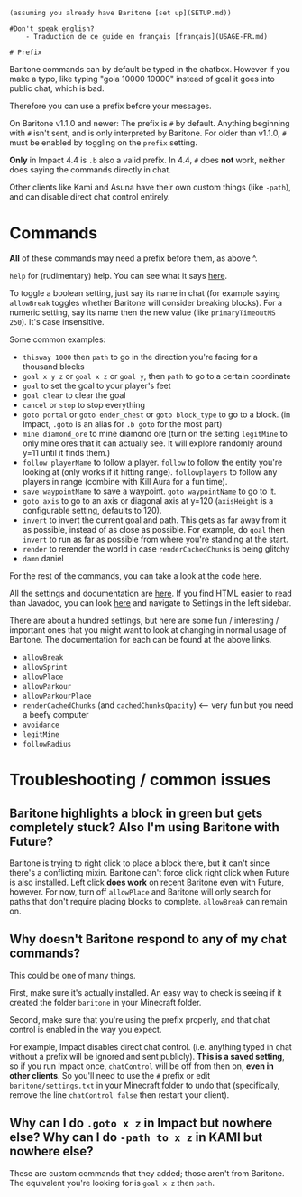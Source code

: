 	(assuming you already have Baritone [set up](SETUP.md))

	#Don't speak english?
		- Traduction de ce guide en français [français](USAGE-FR.md)

	# Prefix

Baritone commands can by default be typed in the chatbox. However if you make a typo, like typing "gola 10000 10000" instead of goal it goes into public chat, which is bad.

Therefore you can use a prefix before your messages.

On Baritone v1.1.0 and newer: The prefix is `#` by default. Anything beginning with `#` isn't sent, and is only interpreted by Baritone.
For older than v1.1.0, `#` must be enabled by toggling on the `prefix` setting.

**Only** in Impact 4.4 is `.b` also a valid prefix. In 4.4, `#` does **not** work, neither does saying the commands directly in chat.

Other clients like Kami and Asuna have their own custom things (like `-path`), and can disable direct chat control entirely.



# Commands

**All** of these commands may need a prefix before them, as above ^.

`help` for (rudimentary) help. You can see what it says [here](https://github.com/cabaletta/baritone/blob/master/src/main/java/baritone/utils/ExampleBaritoneControl.java#L53).

To toggle a boolean setting, just say its name in chat (for example saying `allowBreak` toggles whether Baritone will consider breaking blocks). For a numeric setting, say its name then the new value (like `primaryTimeoutMS 250`). It's case insensitive.




Some common examples:
- `thisway 1000` then `path` to go in the direction you're facing for a thousand blocks
- `goal x y z` or `goal x z` or `goal y`, then `path` to go to a certain coordinate
- `goal` to set the goal to your player's feet
- `goal clear` to clear the goal
- `cancel` or `stop` to stop everything
- `goto portal` or `goto ender_chest` or `goto block_type` to go to a block. (in Impact, `.goto` is an alias for `.b goto` for the most part)
- `mine diamond_ore` to mine diamond ore (turn on the setting `legitMine` to only mine ores that it can actually see. It will explore randomly around y=11 until it finds them.)
- `follow playerName` to follow a player. `follow` to follow the entity you're looking at (only works if it hitting range). `followplayers` to follow any players in range (combine with Kill Aura for a fun time).
- `save waypointName` to save a waypoint. `goto waypointName` to go to it.
- `goto axis` to go to an axis or diagonal axis at y=120 (`axisHeight` is a configurable setting, defaults to 120).
- `invert` to invert the current goal and path. This gets as far away from it as possible, instead of as close as possible. For example, do `goal` then `invert` to run as far as possible from where you're standing at the start.
- `render` to rerender the world in case `renderCachedChunks` is being glitchy
- `damn` daniel

For the rest of the commands, you can take a look at the code [here](https://github.com/cabaletta/baritone/blob/master/src/main/java/baritone/utils/ExampleBaritoneControl.java).

All the settings and documentation are <a href="https://github.com/cabaletta/baritone/blob/master/src/api/java/baritone/api/Settings.java">here</a>. If you find HTML easier to read than Javadoc, you can look <a href="https://baritone.leijurv.com/">here</a> and navigate to Settings in the left sidebar.

There are about a hundred settings, but here are some fun / interesting / important ones that you might want to look at changing in normal usage of Baritone. The documentation for each can be found at the above links.
- `allowBreak`
- `allowSprint`
- `allowPlace`
- `allowParkour`
- `allowParkourPlace`
- `renderCachedChunks` (and `cachedChunksOpacity`) <-- very fun but you need a beefy computer
- `avoidance`
- `legitMine`
- `followRadius`



# Troubleshooting / common issues

## Baritone highlights a block in green but gets completely stuck? Also I'm using Baritone with Future?
Baritone is trying to right click to place a block there, but it can't since there's a conflicting mixin. Baritone can't force click right click when Future is also installed. Left click **does work** on recent Baritone even with Future, however. For now, turn off `allowPlace` and Baritone will only search for paths that don't require placing blocks to complete. `allowBreak` can remain on.

## Why doesn't Baritone respond to any of my chat commands?
This could be one of many things.

First, make sure it's actually installed. An easy way to check is seeing if it created the folder `baritone` in your Minecraft folder.

Second, make sure that you're using the prefix properly, and that chat control is enabled in the way you expect.

For example, Impact disables direct chat control. (i.e. anything typed in chat without a prefix will be ignored and sent publicly). **This is a saved setting**, so if you run Impact once, `chatControl` will be off from then on, **even in other clients**.
So you'll need to use the `#` prefix or edit `baritone/settings.txt` in your Minecraft folder to undo that (specifically, remove the line `chatControl false` then restart your client).


## Why can I do `.goto x z` in Impact but nowhere else? Why can I do `-path to x z` in KAMI but nowhere else?
These are custom commands that they added; those aren't from Baritone.
The equivalent you're looking for is `goal x z` then `path`.
